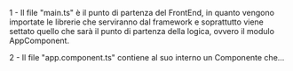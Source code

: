 1 - Il file "main.ts" è il punto di partenza del FrontEnd, in quanto vengono importate le librerie che serviranno dal framework e soprattutto viene settato quello che sarà il punto di partenza della logica, ovvero il modulo AppComponent.

2 - Il file "app.component.ts" contiene al suo interno un Componente che...
